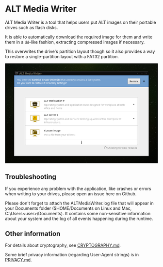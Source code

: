 # ALT Media Writer

ALT Media Writer is a tool that helps users put ALT images on their portable drives such as flash disks.

It is able to automatically download the required image for them and write them in a `dd`-like fashion, extracting compressed images if necessary.

This overwrites the drive's partition layout though so it also provides a way to restore a single-partition layout with a FAT32 partition.

![ALT Media Writer front page](/dist/screenshots/frontpage.png)

## Troubleshooting

If you experience any problem with the application, like crashes or errors when writing to your drives, please open an issue here on Github.

Please don't forget to attach the ALTMediaWriter.log file that will appear in your Documents folder ($HOME/Documents on Linux and Mac, C:\Users\<user>\Documents). It contains some non-sensitive information about your system and the log of all events happening during the runtime.

## Other information

For details about cryptography, see [CRYPTOGRAPHY.md](CRYPTOGRAPHY.md).

Some brief privacy information (regarding User-Agent strings) is in [PRIVACY.md](PRIVACY.md).
